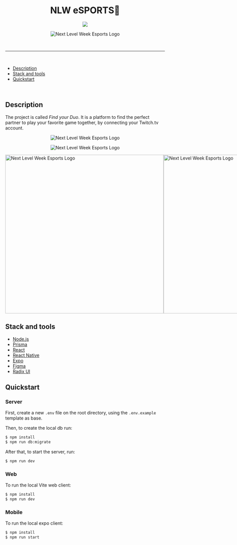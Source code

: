 <h1 align="center">
NLW eSPORTS🚀
</h1>
<p align="center">
<a target="_blank" rel="noopener noreferrer" href="https://camo.githubusercontent.com/66fe19848b26f90cf13a99b798f742a9e7809b27/68747470733a2f2f696d672e736869656c64732e696f2f62616467652f746563682d66726f6e742d2d656e642d627269676874677265656e"><img src="https://camo.githubusercontent.com/66fe19848b26f90cf13a99b798f742a9e7809b27/68747470733a2f2f696d672e736869656c64732e696f2f62616467652f746563682d66726f6e742d2d656e642d627269676874677265656e" data-canonical-src="https://img.shields.io/badge/tech-front--end-brightgreen" style="max-width:100%;"></a>

<p align="center">
<img src="https://ik.imagekit.io/atnyozbx9v/logo-nlw-esports_DYQ1u_5Oo.svg?ik-sdk-version=javascript-1.4.3&updatedAt=1663420394978" alt="Next Level Week Esports Logo"/></p>

<br>
<hr>
<br>

- [Description](#description)
- [Stack and tools](#stack-and-tools)
- [Quickstart](#quickstart)

<br>

## Description

The project is called _Find your Duo_.
It is a platform to find the perfect partner to play your favorite game together, by connecting your Twitch.tv account.

<p align="center">
<img src="https://user-images.githubusercontent.com/53629713/229826990-b27cd295-9de2-4789-81ad-ea1ed99d6962.png" alt="Next Level Week Esports Logo"/></p>
<p align="center">
<img src="https://user-images.githubusercontent.com/53629713/229827010-1192b129-23ad-4364-8403-2475c32f4e61.png" alt="Next Level Week Esports Logo"/></p>
<div style="display: flex; justify-content: space-evenly;">
<img src="https://user-images.githubusercontent.com/53629713/229826966-a9b8b697-c3a7-4fb1-9cde-33c15f42bc4a.jpeg
" alt="Next Level Week Esports Logo" height="500" padding-right="12"/>
<img src="https://user-images.githubusercontent.com/53629713/229826955-f31d079e-8648-4fad-a717-e8fdacfbf70f.jpeg" alt="Next Level Week Esports Logo" height="500" padding-right="12"/>
<img src="https://user-images.githubusercontent.com/53629713/229826852-bd0008dd-674b-4b2a-a857-f9d29e2e2dd6.jpeg" alt="Next Level Week Esports Logo"  height="500"/>
</div>

## Stack and tools

- [Node.js](https://nodejs.org/en/)
- [Prisma](https://www.prisma.io/)
- [React](https://reactjs.org/)
- [React Native](https://reactnative.dev/)
- [Expo](https://expo.dev/)
- [Figma](https://www.figma.com/)
- [Radix UI](https://www.radix-ui.com/)

## Quickstart

### Server

First, create a new `.env` file on the root directory, using the `.env.example` template as base.

Then, to create the local db run:

```sh
$ npm install
$ npm run db:migrate
```

After that, to start the server, run:

```sh
$ npm run dev
```

### Web

To run the local Vite web client:

```sh
$ npm install
$ npm run dev
```

### Mobile

To run the local expo client:

```sh
$ npm install
$ npm run start
```
